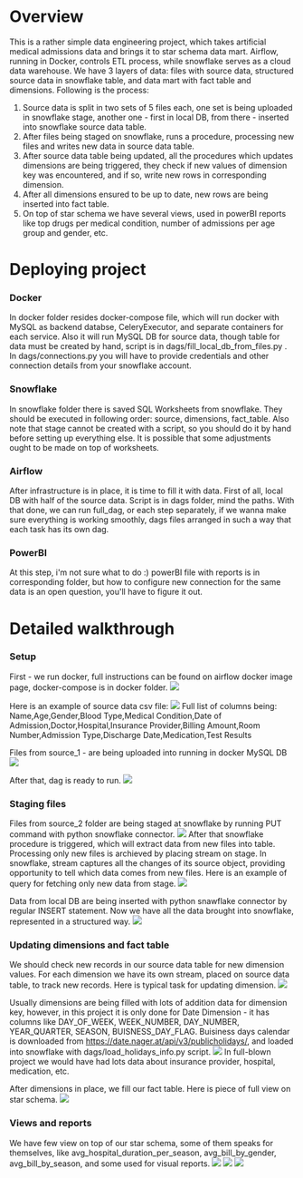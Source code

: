 # Overview

This is a rather simple data engineering project, which takes artificial medical admissions data and brings it to star schema data mart. Airflow, running in Docker, controls ETL process, while snowflake serves as a cloud data warehouse. We have 3 layers of data: files with source data, structured source data in snowflake table, and data mart with fact table and dimensions.
Following is the process:
1) Source data is split in two sets of 5 files each, one set is being uploaded in snowflake stage, another one - first in local DB, from there - inserted into snowflake source data table. 
2) After files being staged on snowflake, runs a procedure, processing new files and writes new data in source data table. 
3) After source data table being updated, all the procedures which updates dimensions are being triggered, they check if new values of dimension key was encountered, and if so, write new rows in corresponding dimension.
4) After all dimensions ensured to be up to date, new rows are being inserted into fact table.
5) On top of star schema we have several views, used in powerBI reports like top drugs per medical condition, number of admissions per age group and gender, etc.


# Deploying project 

### Docker
In docker folder resides docker-compose file, which will run docker with MySQL as backend databse, CeleryExecutor, and separate containers for each service. Also it will run MySQL DB for source data, though table for data must be created by hand, script is in dags/fill_local_db_from_files.py . 
In dags/connections.py you will have to provide credentials and other connection details from your snowflake account.

### Snowflake
In snowflake folder there is saved SQL Worksheets from snowflake. They should be executed in following order: source, dimensions, fact_table. Also note that stage cannot be created with a script, so you should do it by hand before setting up everything else. It is possible that some adjustments ought to be made on top of worksheets. 

### Airflow 
After infrastructure is in place, it is time to fill it with data. First of all, local DB with half of the source data. Script is in dags folder, mind the paths. 
With that done, we can run full_dag, or each step separately, if we wanna make sure everything is working smoothly, dags files arranged in such a way that each task has its own dag.

### PowerBI
At this step, i'm not sure what to do :) powerBI file with reports is in corresponding folder, but how to configure new connection for the same data is an open question, you'll have to figure it out.


# Detailed walkthrough

### Setup
First - we run docker, full instructions can be found on airflow docker image page, docker-compose is in docker folder.
![](/screenshots/3_docker_project.png)

Here is an example of source data csv file:
![](/screenshots/1_source_data_sf_short.png)
Full list of columns being: Name,Age,Gender,Blood Type,Medical Condition,Date of Admission,Doctor,Hospital,Insurance Provider,Billing Amount,Room Number,Admission Type,Discharge Date,Medication,Test Results

Files from source_1 - are being uploaded into running in docker MySQL DB
![](/screenshots/4_local_db.png)

After that, dag is ready to run. 
![](/screenshots/5_dag.png)

### Staging files
Files from source_2 folder are being staged at snowflake by running PUT command with python snowflake connector.
![](/screenshots/2_sf_stage.png)
After that snowflake procedure is triggered, which will extract data from new files into table. Processing only new files is archieved by placing stream on stage. In snowflake, stream captures all the changes of its source object, providing opportunity to tell which data comes from new files. 
Here is an example of query for fetching only new data from stage.
![](/screenshots/6_stream_join.png)

Data from local DB are being inserted with python snawflake connector by regular INSERT statement.
Now we have all the data brought into snowflake, represented in a structured way.
![](/screenshots/7_source_data_table.png)


### Updating dimensions and fact table
We should check new records in our source data table for new dimension values. For each dimension we have its own stream, placed on source data table, to track new records. Here is typical task for updating dimension.
![](/screenshots/8_update_task.png)

Usually dimensions are being filled with lots of addition data for dimension key, however, in this project it is only done for Date Dimension - it has columns like DAY_OF_WEEK, WEEK_NUMBER, DAY_NUMBER, YEAR_QUARTER, SEASON, BUISNESS_DAY_FLAG. Buisiness days calendar is downloaded from https://date.nager.at/api/v3/publicholidays/, and loaded into snowflake with dags/load_holidays_info.py script.
![](/screenshots/9_date_dim.png)
In full-blown project we would have had lots data about insurance provider, hospital, medication, etc.

After dimensions in place, we fill our fact table. Here is piece of full view on star schema.
![](/screenshots/10_fact_table.png)


### Views and reports
We have few view on top of our star schema, some of them speaks for themselves, like avg_hospital_duration_per_season, avg_bill_by_gender, avg_bill_by_season, and some used for visual reports.
![](/screenshots/11_report1.png)
![](/screenshots/11_report2.png)
![](/screenshots/11_report3.png)

